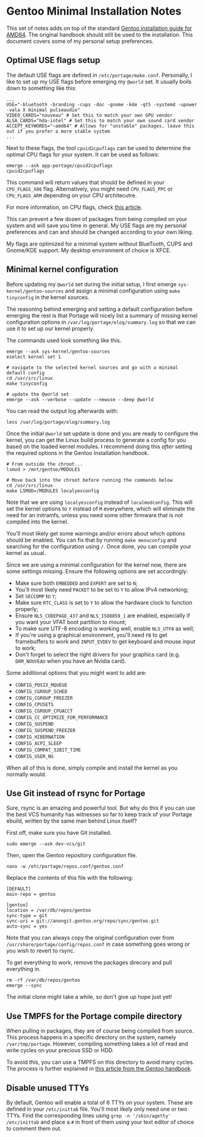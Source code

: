 
# Gentoo Minimal Installation Notes

This set of notes adds on top of the standard [Gentoo installation guide for AMD64](https://wiki.gentoo.org/wiki/Handbook:AMD64/Full/Installation).
The original handbook should still be used to the installation. This document covers some
of my personal setup preferences.

## Optimal USE flags setup

The default USE flags are defined in `/etc/portage/make.conf`. Personally, I like to set up my USE
flags before emerging my `@world` set. It usually boils down to something like this:
```
...
USE="-bluetooth -branding -cups -doc -gnome -kde -qt5 -systemd -upower -vala X minimal pulseaudio"
VIDEO_CARDS="nouveau" # Set this to match your own GPU vendor
ALSA_CARDS="hda-intel" # Set this to match your own sound card vendor
ACCEPT_KEYWORDS="~amd64" # Allows for "unstable" packages, leave this out if you prefer a more stable system
...
```
Next to these flags, the tool `cpuid2cpuflags` can be used to determine the optimal CPU flags
for your system. It can be used as follows:
```
emerge --ask app-portage/cpuid2cpuflags
cpuid2cpuflags
```
This command will return values that should be defined in your `CPU_FLAGS_X86` flag. Alternatively,
you might need `CPU_FLAGS_PPC` or `CPU_FLAGS_ARM` depending on your CPU architecutre.

For more information, on CPU flags, check [this article](https://wiki.gentoo.org/wiki/CPU_FLAGS_X86).

This can prevent a few dozen of packages from being compiled on your system and will save you time
in general. My USE flags are my personal preferences and can and should be changed according to your
own liking.

My flags are optimized for a minimal system without BlueTooth, CUPS and Gnome/KDE support.
My desktop environment of choice is XFCE.

## Minimal kernel configuration

Before updating my `@world` set during the initial setup, I first emerge `sys-kernel/gentoo-sources`
and assign a minimal configuration using `make tinyconfig` in the kernel sources.

The reasoning behind emerging and setting a default configuration before emerging the rest is that
Portage will nicely list a summary of missing kernel configuration options in `/var/log/portage/elog/summary.log`
so that we can use it to set up our kernel properly.

The commands used look something like this.
```
emerge --ask sys-kernel/gentoo-sources
eselect kernel set 1

# navigate to the selected kernel sources and go with a minimal default config
cd /usr/src/linux
make tinyconfig

# update the @world set
emerge --ask --verbose --update --newuse --deep @world
```
You can read the output log afterwards with:
```
less /var/log/portage/elog/summary.log
```
Once the initial `@world` set update is done and you are ready to configure the kernel, you can get
the Linux build process to generate a config for you based on the loaded kernel modules. I recommend
doing this *after* setting the required options in the Gentoo installation handbook.
```
# From outside the chroot...
lsmod > /mnt/gentoo/MODULES

# Move back into the chroot before running the commands below
cd /usr/src/linux
make LSMOD=/MODULES localyesconfig
```
Note that we are using `localyesconfig` instead of `localmodconfig`. This will set the kernel options
to `Y` instead of `M` everywhere, which will eliminate the need for an initramfs, unless you need some
other firmware that is not compiled into the kernel.

You'll most likely get some warnings and/or errors about which options should be enabled. You can fix that
by running `make menuconfig` and searching for the configuration using `/`. Once done, you can compile
your kernel as usual.

Since we are using a minimal configuration for the kernel now, there are some settings missing. Ensure the
following options are set accordingly:

- Make sure both `EMBEDDED` and `EXPERT` are set to `N`;
- You'll most likely need `PACKET` to be set to `Y` to allow IPv4 networking;
- Set `SECCOMP` to `Y`;
- Make sure `RTC_CLASS` is set to `Y` to allow the hardware clock to function properly;
- Ensure `NLS_CODEPAGE_437` and `NLS_ISO8859_1` are enabled, especially if you want your VFAT boot partition to mount;
- To make sure UTF-8 encoding is working well, enable `NLS_UTF8` as well;
- If you're using a graphical environment, you'll need `FB` to get framebuffers to work and `INPUT_EVDEV` to get keyboard and mouse input to work;
- Don't forget to select the right drivers for your graphics card (e.g. `DRM_NOUVEAU` when you have an Nvidia card).

Some additional options that you might want to add are:

- `CONFIG_POSIX_MQUEUE`
- `CONFIG_CGROUP_SCHED`
- `CONFIG_CGROUP_FREEZER`
- `CONFIG_CPUSETS`
- `CONFIG_CGROUP_CPUACCT`
- `CONFIG_CC_OPTIMIZE_FOR_PERFORMANCE`
- `CONFIG_SUSPEND`
- `CONFIG_SUSPEND_FREEZER`
- `CONFIG_HIBERNATION`
- `CONFIG_ACPI_SLEEP`
- `CONFIG_COMPAT_32BIT_TIME`
- `CONFIG_USER_NS`

When all of this is done, simply compile and install the kernel as you normally would.

## Use Git instead of rsync for Portage

Sure, rsync is an amazing and powerful tool. But why do this if you can use the best VCS humanity
has witnesses so far to keep track of your Portage ebuild, written by the same man behind Linux itself?

First off, make sure you have Git installed.
```
sudo emerge --ask dev-vcs/git
```
Then, open the Gentoo repository configuration file.
```
nano -w /etc/portage/repos.conf/gentoo.conf
```
Replace the contents of this file with the following:
```
[DEFAULT]
main-repo = gentoo

[gentoo]
location = /var/db/repos/gentoo
sync-type = git
sync-uri = git://anongit.gentoo.org/repo/sync/gentoo.git
auto-sync = yes
```
Note that you can always copy the original configuration over from `/usr/share/portage/config/repos.conf`
in case something goes wrong or you wish to revert to rsync.

To get everything to work, remove the packages direcory and pull everything in.
```
rm -rf /var/db/repos/gentoo
emerge --sync
```
The initial clone might take a while, so don't give up hope just yet!

## Use TMPFS for the Portage compile directory

When pulling in packages, they are of course being compiled from source. This process happens in a
specific directory on the system, namely `/var/tmp/portage`. However, compiling something takes a
lot of read and write cycles on your precious SSD or HDD.

To avoid this, you can use a TMPFS on this directory to avoid many cycles.
The process is further explained in [this article from the Gentoo handbook](https://wiki.gentoo.org/wiki/Portage_TMPDIR_on_tmpfs).

## Disable unused TTYs

By default, Gentoo will enable a total of 6 TTYs on your system. These are
defined in your `/etc/inittab` file. You'll most likely only need one or two
TTYs. Find the corresponding lines using `grep -n '/sbin/agetty' /etc/inittab`
and place a `#` in front of them using your text editor of choice to comment
them out.
